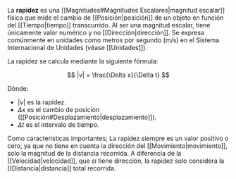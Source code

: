 La **rapidez** es una [[Magnitudes#Magnitudes Escalares|magnitud escalar]] física que mide el cambio de [[Posición|posición]] de un objeto en función del [[Tiempo|tiempo]] transcurrido. Al ser una magnitud escalar, tiene únicamente valor numérico y no [[Dirección|dirección]]. Se expresa comúnmente en unidades como metros por segundo (m/s) en el Sistema Internacional de Unidades (véase [[Unidades]]).

La rapidez se calcula mediante la siguiente fórmula:

$$
|v| = \frac{\Delta x}{\Delta t}
$$

Dónde:
- $|v|$ es la rapidez.
- $\Delta x$ es el cambio de posición ([[Posición#Desplazamiento|desplazamiento]]).
- $\Delta t$ es el intervalo de tiempo.

Como características importantes; La rapidez siempre es un valor positivo o cero, ya que no tiene en cuenta la dirección del [[Movimiento|movimiento]], solo la magnitud de la distancia recorrida. A diferencia de la [[Velocidad|velocidad]], que sí tiene dirección, la rapidez solo considera la [[Distancia|distancia]] total recorrida.